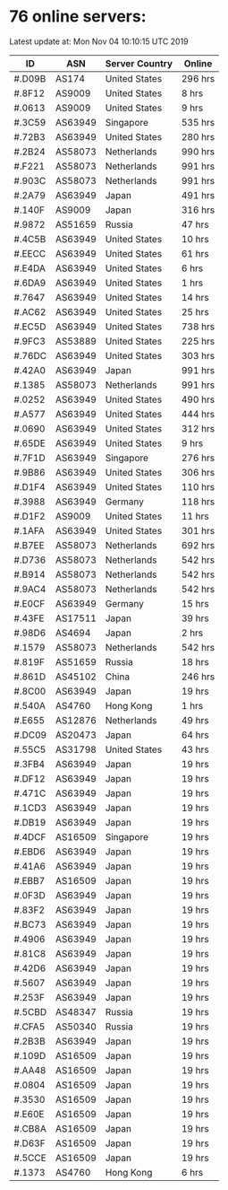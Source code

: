 # 76 online servers:

Latest update at: Mon Nov 04 10:10:15 UTC 2019

| ID | ASN | Server Country | Online |
| -- | --- | -------------- | ------ |
| #.D09B | AS174 | United States | 296 hrs |
| #.8F12 | AS9009 | United States | 8 hrs |
| #.0613 | AS9009 | United States | 9 hrs |
| #.3C59 | AS63949 | Singapore | 535 hrs |
| #.72B3 | AS63949 | United States | 280 hrs |
| #.2B24 | AS58073 | Netherlands | 990 hrs |
| #.F221 | AS58073 | Netherlands | 991 hrs |
| #.903C | AS58073 | Netherlands | 991 hrs |
| #.2A79 | AS63949 | Japan | 491 hrs |
| #.140F | AS9009 | Japan | 316 hrs |
| #.9872 | AS51659 | Russia | 47 hrs |
| #.4C5B | AS63949 | United States | 10 hrs |
| #.EECC | AS63949 | United States | 61 hrs |
| #.E4DA | AS63949 | United States | 6 hrs |
| #.6DA9 | AS63949 | United States | 1 hrs |
| #.7647 | AS63949 | United States | 14 hrs |
| #.AC62 | AS63949 | United States | 25 hrs |
| #.EC5D | AS63949 | United States | 738 hrs |
| #.9FC3 | AS53889 | United States | 225 hrs |
| #.76DC | AS63949 | United States | 303 hrs |
| #.42A0 | AS63949 | Japan | 991 hrs |
| #.1385 | AS58073 | Netherlands | 991 hrs |
| #.0252 | AS63949 | United States | 490 hrs |
| #.A577 | AS63949 | United States | 444 hrs |
| #.0690 | AS63949 | United States | 312 hrs |
| #.65DE | AS63949 | United States | 9 hrs |
| #.7F1D | AS63949 | Singapore | 276 hrs |
| #.9B86 | AS63949 | United States | 306 hrs |
| #.D1F4 | AS63949 | United States | 110 hrs |
| #.3988 | AS63949 | Germany | 118 hrs |
| #.D1F2 | AS9009 | United States | 11 hrs |
| #.1AFA | AS63949 | United States | 301 hrs |
| #.B7EE | AS58073 | Netherlands | 692 hrs |
| #.D736 | AS58073 | Netherlands | 542 hrs |
| #.B914 | AS58073 | Netherlands | 542 hrs |
| #.9AC4 | AS58073 | Netherlands | 542 hrs |
| #.E0CF | AS63949 | Germany | 15 hrs |
| #.43FE | AS17511 | Japan | 39 hrs |
| #.98D6 | AS4694 | Japan | 2 hrs |
| #.1579 | AS58073 | Netherlands | 542 hrs |
| #.819F | AS51659 | Russia | 18 hrs |
| #.861D | AS45102 | China | 246 hrs |
| #.8C00 | AS63949 | Japan | 19 hrs |
| #.540A | AS4760 | Hong Kong | 1 hrs |
| #.E655 | AS12876 | Netherlands | 49 hrs |
| #.DC09 | AS20473 | Japan | 64 hrs |
| #.55C5 | AS31798 | United States | 43 hrs |
| #.3FB4 | AS63949 | Japan | 19 hrs |
| #.DF12 | AS63949 | Japan | 19 hrs |
| #.471C | AS63949 | Japan | 19 hrs |
| #.1CD3 | AS63949 | Japan | 19 hrs |
| #.DB19 | AS63949 | Japan | 19 hrs |
| #.4DCF | AS16509 | Singapore | 19 hrs |
| #.EBD6 | AS63949 | Japan | 19 hrs |
| #.41A6 | AS63949 | Japan | 19 hrs |
| #.EBB7 | AS16509 | Japan | 19 hrs |
| #.0F3D | AS63949 | Japan | 19 hrs |
| #.83F2 | AS63949 | Japan | 19 hrs |
| #.BC73 | AS63949 | Japan | 19 hrs |
| #.4906 | AS63949 | Japan | 19 hrs |
| #.81C8 | AS63949 | Japan | 19 hrs |
| #.42D6 | AS63949 | Japan | 19 hrs |
| #.5607 | AS63949 | Japan | 19 hrs |
| #.253F | AS63949 | Japan | 19 hrs |
| #.5CBD | AS48347 | Russia | 19 hrs |
| #.CFA5 | AS50340 | Russia | 19 hrs |
| #.2B3B | AS63949 | Japan | 19 hrs |
| #.109D | AS16509 | Japan | 19 hrs |
| #.AA48 | AS16509 | Japan | 19 hrs |
| #.0804 | AS16509 | Japan | 19 hrs |
| #.3530 | AS16509 | Japan | 19 hrs |
| #.E60E | AS16509 | Japan | 19 hrs |
| #.CB8A | AS16509 | Japan | 19 hrs |
| #.D63F | AS16509 | Japan | 19 hrs |
| #.5CCE | AS16509 | Japan | 19 hrs |
| #.1373 | AS4760 | Hong Kong | 6 hrs |

